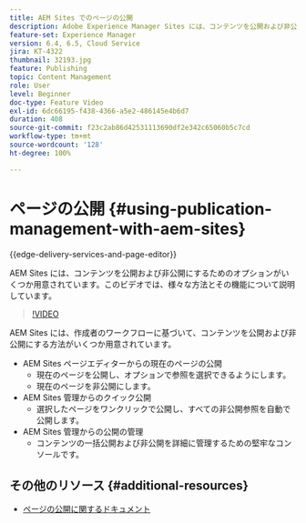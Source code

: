 ```yaml
---
title: AEM Sites でのページの公開
description: Adobe Experience Manager Sites には、コンテンツを公開および非公開にするためのオプションがいくつか用意されています。このビデオでは、様々な方法とその機能について説明しています。
feature-set: Experience Manager
version: 6.4, 6.5, Cloud Service
jira: KT-4322
thumbnail: 32193.jpg
feature: Publishing
topic: Content Management
role: User
level: Beginner
doc-type: Feature Video
exl-id: 6dc66195-f438-4366-a5e2-486145e4b6d7
duration: 408
source-git-commit: f23c2ab86d42531113690df2e342c65060b5c7cd
workflow-type: tm+mt
source-wordcount: '128'
ht-degree: 100%

---
```


# ページの公開  {#using-publication-management-with-aem-sites}

{{edge-delivery-services-and-page-editor}}

AEM Sites には、コンテンツを公開および非公開にするためのオプションがいくつか用意されています。このビデオでは、様々な方法とその機能について説明しています。

>[!VIDEO](https://video.tv.adobe.com/v/32193?quality=12&learn=on)

AEM Sites には、作成者のワークフローに基づいて、コンテンツを公開および非公開にする方法がいくつか用意されています。

* AEM Sites ページエディターからの現在のページの公開
   * 現在のページを公開し、オプションで参照を選択できるようにします。
   * 現在のページを非公開にします。
* AEM Sites 管理からのクイック公開
   * 選択したページをワンクリックで公開し、すべての非公開参照を自動で公開します。
* AEM Sites 管理からの公開の管理
   * コンテンツの一括公開および非公開を詳細に管理するための堅牢なコンソールです。

## その他のリソース {#additional-resources}

* [ページの公開に関するドキュメント](https://experienceleague.adobe.com/docs/experience-manager-65/authoring/authoring/publishing-pages.html?lang=ja)
